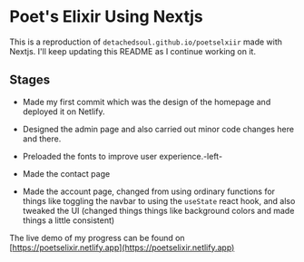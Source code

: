 # Poet's Elixir Using Nextjs

This is a reproduction of `detachedsoul.github.io/poetselxiir` made with Nextjs. I'll keep updating this README as I continue working on it.

## Stages

- Made my first commit which was the design of the homepage and deployed it on Netlify.

- Designed the admin page and also carried out minor code changes here and there.

- Preloaded the fonts to improve user experience.-left-

- Made the contact page

- Made the account page, changed from using ordinary functions for things like toggling the navbar to using the `useState` react hook, and also tweaked the UI (changed things things like background colors and made things a little consistent)

The live demo of my progress can be found on [https://poetselixir.netlify.app](https://poetselixir.netlify.app)
